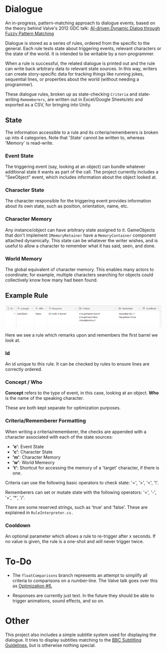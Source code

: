 # Dialogue

An in-progress, pattern-matching approach to dialogue events, based on the theory behind Valve's 2012 GDC talk: 
[AI-driven Dynamic Dialog through Fuzzy Pattern Matching](https://youtu.be/tAbBID3N64A)

Dialogue is stored as a series of rules, ordered from the specific to the general. Each rule tests state about 
triggering events, relevant characters or the state of the world. It is intended to be writable by a non-programmer.

When a rule is successful, the related dialogue is printed out and the rule can write back arbitrary data to 
relevant state sources. In this way, writers can create story-specific data for tracking things like running jokes, 
sequential lines, or properties about the world (without needing a programmer).

These dialogue rules, broken up as state-checking `Criteria` and state-writing `Rememberers`, are written out in 
Excel/Google Sheets/etc and exported as a CSV, for bringing into Unity. 

## State

The information accessible to a rule and its criteria/rememberers is broken up into 4 categories. Note that 'State'
cannot be written to, whereas 'Memory' is read-write.

### Event State

The triggering event (say, looking at an object) can bundle whatever additional state it wants as part of the call.
The project currently includes a "SeeObject" event, which includes information about the object looked at.

### Character State

The character responsible for the triggering event provides information about its own state, such as position, orientation,
name, etc.

### Character Memory

Any instance/object can have arbitrary state assigned to it. GameObjects that don't implement `IMemoryRetainer` have a
`MemoryContainer` component attached dynamically. This state can be whatever the writer wishes, and is useful to allow
a character to remember what it has said, seen, and done.

### World Memory
The global equivalent of character memory. This enables many actors to coordinate; for example, multiple characters
searching for objects could collectively know how many had been found.

## Example Rule

![Read more words!](ExampleRule.png)

Here we see a rule which remarks upon and remembers the first barrel we look at.

### Id
An id unique to this rule. It can be checked by rules to ensure lines are correctly ordered.

### Concept / Who
**Concept** refers to the type of event, in this case, looking at an object.
**Who** is the name of the speaking character.

These are both kept separate for optimization purposes.

### Criteria/Rememberer Formatting

When writing a criteria/rememberer, the checks are appended with a character associated with each of the state sources:
- **'e'**: Event State
- **'c'**: Character State
- **'m'**: Character Memory
- **'w'**: World Memeory
- **'t'**: Shortcut for accessing the memory of a 'target' character, if there is one.

Criteria can use the following basic operators to check state: '=', '>', '<', '!'.

Rememberers can set or mutate state with the following operators: '=', '-', '+', '*', '/'.

There are some reserved strings, such as 'true' and 'false'. These are explained in `RuleInterpreter.cs.`

### Cooldown
An optional parameter which allows a rule to re-trigger after x seconds. If no value is given, the rule is a one-shot and will never trigger twice.

# To-Do

- The `floatComparisons` branch represents an attempt to simplify all criteria to comparisons on a number-line. The Valve talk goes over this 
as [Optimization #6.](https://www.gdcvault.com/play/1015317/AI-driven-Dynamic-Dialog-through)

- Responses are currently just text. In the future they should be able to trigger animations, sound effects, and so on.

# Other

This project also includes a simple subtitle system used for displaying the dialogue. It tries to display subtitles matching to the [BBC Subtitling Guidelines,](https://bbc.github.io/subtitle-guidelines/) but is otherwise nothing special.
